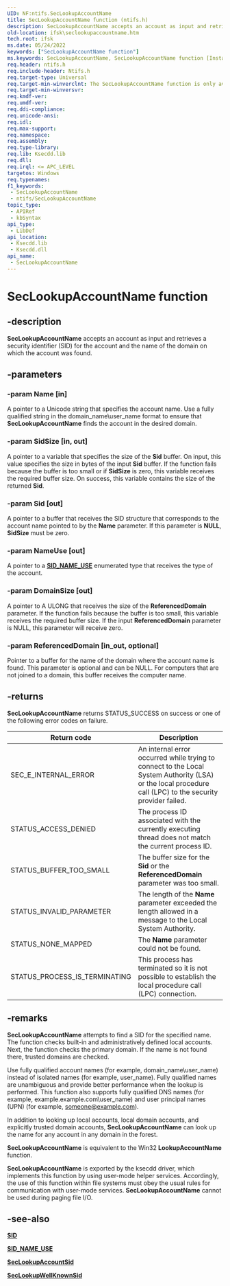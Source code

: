 ```yaml
---
UID: NF:ntifs.SecLookupAccountName
title: SecLookupAccountName function (ntifs.h)
description: SecLookupAccountName accepts an account as input and retrieves a security identifier (SID) for the account and the name of the domain on which the account was found.
old-location: ifsk\seclookupaccountname.htm
tech.root: ifsk
ms.date: 05/24/2022
keywords: ["SecLookupAccountName function"]
ms.keywords: SecLookupAccountName, SecLookupAccountName function [Installable File System Drivers], ifsk.seclookupaccountname, ksecddref_1f4959e5-ea3b-440d-af1b-df05782eefce.xml, ntifs/SecLookupAccountName
req.header: ntifs.h
req.include-header: Ntifs.h
req.target-type: Universal
req.target-min-winverclnt: The SecLookupAccountName function is only available on Windows XP and later.
req.target-min-winversvr: 
req.kmdf-ver: 
req.umdf-ver: 
req.ddi-compliance: 
req.unicode-ansi: 
req.idl: 
req.max-support: 
req.namespace: 
req.assembly: 
req.type-library: 
req.lib: Ksecdd.lib
req.dll: 
req.irql: <= APC_LEVEL
targetos: Windows
req.typenames: 
f1_keywords:
 - SecLookupAccountName
 - ntifs/SecLookupAccountName
topic_type:
 - APIRef
 - kbSyntax
api_type:
 - LibDef
api_location:
 - Ksecdd.lib
 - Ksecdd.dll
api_name:
 - SecLookupAccountName
---
```


# SecLookupAccountName function

## -description

**SecLookupAccountName** accepts an account as input and retrieves a security identifier (SID) for the account and the name of the domain on which the account was found.

## -parameters

### -param Name [in]

A pointer to a Unicode string that specifies the account name. Use a fully qualified string in the domain_name\user_name format to ensure that **SecLookupAccountName** finds the account in the desired domain.

### -param SidSize [in, out]

A pointer to a variable that specifies the size of the **Sid** buffer. On input, this value specifies the size in bytes of the input **Sid** buffer. If the function fails because the buffer is too small or if **SidSize** is zero, this variable receives the required buffer size. On success, this variable contains the size of the returned **Sid**.

### -param Sid [out]

A pointer to a buffer that receives the SID structure that corresponds to the account name pointed to by the **Name** parameter. If this parameter is **NULL**, **SidSize** must be zero.

### -param NameUse [out]

A pointer to a [**SID_NAME_USE**](ne-ntifs-_sid_name_use.md) enumerated type that receives the type of the account.

### -param DomainSize [out]

A pointer to A ULONG that receives the size of the **ReferencedDomain** parameter. If the function fails because the buffer is too small, this variable receives the required buffer size. If the input **ReferencedDomain** parameter is NULL, this parameter will receive zero.

### -param ReferencedDomain [in_out, optional]

Pointer to a buffer for the name of the domain where the account name is found. This parameter is optional and can be NULL. For computers that are not joined to a domain, this buffer receives the computer name.

## -returns

**SecLookupAccountName** returns STATUS_SUCCESS on success or one of the following error codes on failure.

| Return code | Description |
| ----------- | ----------- |
| SEC_E_INTERNAL_ERROR | An internal error occurred while trying to connect to the Local System Authority (LSA) or the local procedure call (LPC) to the security provider failed. |
| STATUS_ACCESS_DENIED | The process ID associated with the currently executing thread does not match the current process ID. |
| STATUS_BUFFER_TOO_SMALL | The buffer size for the **Sid** or the **ReferencedDomain** parameter was too small. |
| STATUS_INVALID_PARAMETER | The length of the **Name** parameter exceeded the length allowed in a message to the Local System Authority. |
| STATUS_NONE_MAPPED | The **Name** parameter could not be found. |
| STATUS_PROCESS_IS_TERMINATING | This process has terminated so it is not possible to establish the local procedure call (LPC) connection. |

## -remarks

**SecLookupAccountName** attempts to find a SID for the specified name. The function checks built-in and administratively defined local accounts. Next, the function checks the primary domain. If the name is not found there, trusted domains are checked.

Use fully qualified account names (for example, domain_name\user_name) instead of isolated names (for example, user_name). Fully qualified names are unambiguous and provide better performance when the lookup is performed. This function also supports fully qualified DNS names (for example, example.example.com\user_name) and user principal names (UPN) (for example, someone@example.com).

In addition to looking up local accounts, local domain accounts, and explicitly trusted domain accounts, **SecLookupAccountName** can look up the name for any account in any domain in the forest.

**SecLookupAccountName** is equivalent to the Win32 **LookupAccountName** function.

**SecLookupAccountName** is exported by the ksecdd driver, which implements this function by using user-mode helper services. Accordingly, the use of this function within file systems must obey the usual rules for communication with user-mode services. **SecLookupAccountName** cannot be used during paging file I/O.

## -see-also

[**SID**](ns-ntifs-_sid.md)

[**SID_NAME_USE**](ne-ntifs-_sid_name_use.md)

[**SecLookupAccountSid**](nf-ntifs-seclookupaccountsid.md)

[**SecLookupWellKnownSid**](nf-ntifs-seclookupwellknownsid.md)
